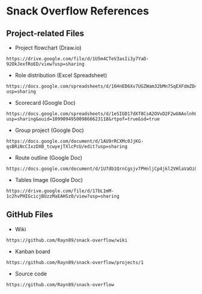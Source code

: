 # Snack Overflow References #

## Project-related Files ##

* Project flowchart (Draw.io)

```
https://drive.google.com/file/d/1U5m4CTeV3asIi3y7YaD-92OkJexfRoED/view?usp=sharing
```

* Role distribution (Excel Spreadsheet)

```
https://docs.google.com/spreadsheets/d/16HnED6Xv7UGZWam32bMn7SqEXFdmZD4lMn_ATgJTEuw/edit?usp=sharing
```

* Scorecard (Google Doc)

```
https://docs.google.com/spreadsheets/d/1eSIGD17dXf8CsA2OVvD2F2wUAAolnhUC/edit?usp=sharing&ouid=109909495009866623118&rtpof=true&sd=true
```

* Group project (Google Doc)

```
https://docs.google.com/document/d/1AU9rRCXMc0JjKG-qsBRiNcCIxzDXB_tcwyejTXlcPcU/edit?usp=sharing
```

* Route outline (Google Doc)

```
https://docs.google.com/document/d/1U7db1QrnCgsjv7PHnljCp4jkl2VHlaVaOiQd5BProhU/edit
```

* Tables Image (Google Doc)

```
https://drive.google.com/file/d/17bL1mM-1c2hvPHIGcicjBUzzMaEAHSz0/view?usp=sharing
```

## GitHub Files ##

* Wiki

```
https://github.com/Rayn89/snack-overflow/wiki
```

* Kanban board

```
https://github.com/Rayn89/snack-overflow/projects/1
```

* Source code

```
https://github.com/Rayn89/snack-overflow
```
